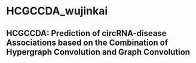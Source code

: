 # HCGCCDA_wujinkai
## HCGCCDA: Prediction of circRNA-disease Associations based on the Combination of Hypergraph Convolution and Graph Convolution
